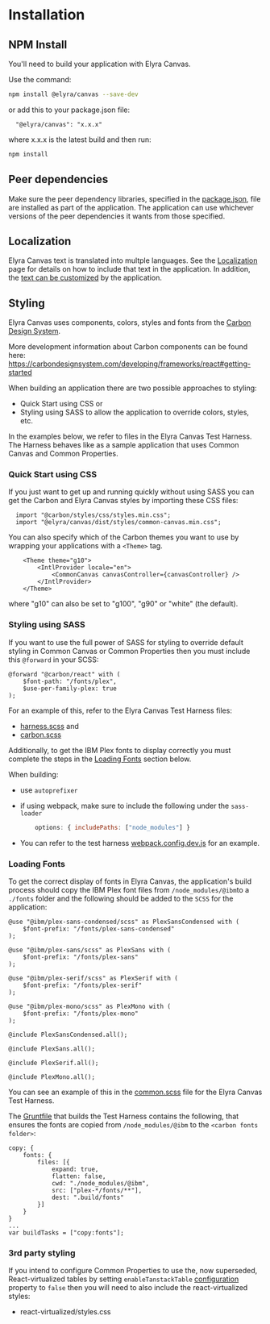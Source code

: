 # Installation

## NPM Install

You'll need to build your application with Elyra Canvas.

Use the command:
```sh
npm install @elyra/canvas --save-dev
```
or add this to your package.json file:

```
  "@elyra/canvas": "x.x.x"
```
where x.x.x is the latest build and then run:
```sh
npm install
```
## Peer dependencies

Make sure the peer dependency libraries, specified in the [package.json](https://github.com/elyra-ai/canvas/blob/bd10c6b79e60e11954b03d50fcb7ed6de58f0629/canvas_modules/common-canvas/package.json#L117), file are installed as part of the application. The application can use whichever versions of the peer dependencies it wants from those specified.


## Localization

Elyra Canvas text is translated into multple languages. See the [Localization](02.01-localization.md) page for details on how to include that text in the application. In addition, the [text can be customized](02.01-localization.md/#customizing-text-displayed-by-elyra-canvas-componenets) by the application.

## Styling

Elyra Canvas uses components, colors, styles and fonts from the [Carbon Design System](https://carbondesignsystem.com/).

More development information about Carbon components can be found here: https://carbondesignsystem.com/developing/frameworks/react#getting-started

When building an application there are two possible approaches to styling:

* Quick Start using CSS or
* Styling using SASS to allow the application to override colors, styles, etc.

In the examples below, we refer to files in the Elyra Canvas Test Harness. The Harness behaves like as a sample application that uses Common Canvas and Common Properties.

###  Quick Start using CSS

If you just want to get up and running quickly without using SASS you can get the Carbon and Elyra Canvas styles by importing these CSS files:

  ```
	import "@carbon/styles/css/styles.min.css";
	import "@elyra/canvas/dist/styles/common-canvas.min.css";
  ```

You can also specify which of the Carbon themes you want to use by wrapping your applications with a `<Theme>` tag.

```
	<Theme theme="g10">
		<IntlProvider locale="en">
			<CommonCanvas canvasController={canvasController} />
		</IntlProvider>
	</Theme>
```

 where "g10" can also be set to "g100", "g90" or "white" (the default).


### Styling using SASS

If you want to use the full power of SASS for styling to override default styling in Common Canvas or Common Properties then you must include this `@forward`  in your SCSS:

```
@forward "@carbon/react" with (
	$font-path: "/fonts/plex",
	$use-per-family-plex: true
);
```

For an example of this, refer to the Elyra Canvas Test Harness files:

* [harness.scss](https://github.com/elyra-ai/canvas/blob/main/canvas_modules/harness/assets/styles/harness.scss) and
* [carbon.scss](https://github.com/elyra-ai/canvas/blob/main/canvas_modules/harness/assets/styles/carbon.scss)

Additionally, to get the IBM Plex fonts to display correctly you must complete the steps in the [Loading Fonts](/02-set-up/#loading-fonts) section below.

When building:

- use `autoprefixer`
- if using webpack, make sure to include the following under the `sass-loader`

    ```js
        options: { includePaths: ["node_modules"] }
    ```

- You can refer to the test harness [webpack.config.dev.js](https://github.com/elyra-ai/canvas/blob/main/canvas_modules/harness/webpack.config.dev.js) for an example.


### Loading Fonts
To get the correct display of fonts in Elyra Canvas, the application's build process should copy the IBM Plex font files from `/node_modules/@ibm`to a `./fonts` folder and the following should be added to the `SCSS` for the application:

```
@use "@ibm/plex-sans-condensed/scss" as PlexSansCondensed with (
	$font-prefix: "/fonts/plex-sans-condensed"
);

@use "@ibm/plex-sans/scss" as PlexSans with (
	$font-prefix: "/fonts/plex-sans"
);

@use "@ibm/plex-serif/scss" as PlexSerif with (
	$font-prefix: "/fonts/plex-serif"
);

@use "@ibm/plex-mono/scss" as PlexMono with (
	$font-prefix: "/fonts/plex-mono"
);

@include PlexSansCondensed.all();

@include PlexSans.all();

@include PlexSerif.all();

@include PlexMono.all();
```

You can see an example of this in the [common.scss](https://github.com/elyra-ai/canvas/blob/main/canvas_modules/harness/assets/styles/common.scss) file for the Elyra Canvas Test Harness.

The [Gruntfile](https://github.com/elyra-ai/canvas/blob/main/canvas_modules/harness/Gruntfile.js#L68) that builds the Test Harness contains the following, that ensures the fonts are copied from `/node_modules/@ibm` to the `<carbon fonts folder>`:
```
copy: {
	fonts: {
		files: [{
			expand: true,
			flatten: false,
			cwd: "./node_modules/@ibm",
			src: ["plex-*/fonts/**"],
			dest: ".build/fonts"
		}]
	}
}
...
var buildTasks = ["copy:fonts"];
```

### 3rd party styling

If you intend to configure Common Properties to use the, now superseded, React-virtualized tables by setting `enableTanstackTable` [configuration](/04.08-properties-config/#properties-config) property to `false` then you will need to also include the react-virtualized styles:

- react-virtualized/styles.css
